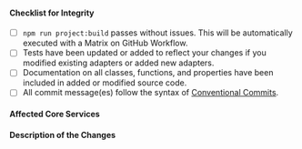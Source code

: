 #### Checklist for Integrity
<!-- Please remove any items that do not apply. For completed items, change [] to [x]. -->

- [ ] `npm run project:build` passes without issues. This will be automatically executed with a Matrix on GitHub Workflow.
- [ ] Tests have been updated or added to reflect your changes if you modified existing adapters or added new adapters.
- [ ] Documentation on all classes, functions, and properties have been included in added or modified source code.
- [ ] All commit message(es) follow the syntax of [Conventional Commits](https://www.conventionalcommits.org/en/v1.0.0-beta.2/#summary).

#### Affected Core Services
<!-- Please specify any specific areas that may affected by these changes. -->

#### Description of the Changes
<!-- Brief description of the changes you are integrating. If you are adding new features, describe their purpose and what they do. -->
